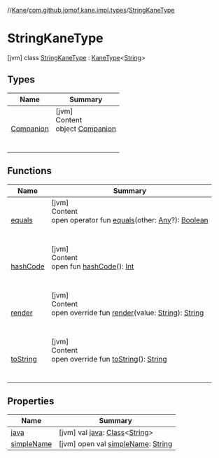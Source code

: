 //[Kane](../../index.md)/[com.github.jomof.kane.impl.types](../index.md)/[StringKaneType](index.md)



# StringKaneType  
 [jvm] class [StringKaneType](index.md) : [KaneType](../-kane-type/index.md)<[String](https://kotlinlang.org/api/latest/jvm/stdlib/kotlin/-string/index.html)>    


## Types  
  
|  Name|  Summary| 
|---|---|
| <a name="com.github.jomof.kane.impl.types/StringKaneType.Companion///PointingToDeclaration/"></a>[Companion](-companion/index.md)| <a name="com.github.jomof.kane.impl.types/StringKaneType.Companion///PointingToDeclaration/"></a>[jvm]  <br>Content  <br>object [Companion](-companion/index.md)  <br><br><br>


## Functions  
  
|  Name|  Summary| 
|---|---|
| <a name="kotlin/Any/equals/#kotlin.Any?/PointingToDeclaration/"></a>[equals](../-double-algebraic-type/index.md#%5Bkotlin%2FAny%2Fequals%2F%23kotlin.Any%3F%2FPointingToDeclaration%2F%5D%2FFunctions%2F-165822886)| <a name="kotlin/Any/equals/#kotlin.Any?/PointingToDeclaration/"></a>[jvm]  <br>Content  <br>open operator fun [equals](../-double-algebraic-type/index.md#%5Bkotlin%2FAny%2Fequals%2F%23kotlin.Any%3F%2FPointingToDeclaration%2F%5D%2FFunctions%2F-165822886)(other: [Any](https://kotlinlang.org/api/latest/jvm/stdlib/kotlin/-any/index.html)?): [Boolean](https://kotlinlang.org/api/latest/jvm/stdlib/kotlin/-boolean/index.html)  <br><br><br>
| <a name="kotlin/Any/hashCode/#/PointingToDeclaration/"></a>[hashCode](../-double-algebraic-type/index.md#%5Bkotlin%2FAny%2FhashCode%2F%23%2FPointingToDeclaration%2F%5D%2FFunctions%2F-165822886)| <a name="kotlin/Any/hashCode/#/PointingToDeclaration/"></a>[jvm]  <br>Content  <br>open fun [hashCode](../-double-algebraic-type/index.md#%5Bkotlin%2FAny%2FhashCode%2F%23%2FPointingToDeclaration%2F%5D%2FFunctions%2F-165822886)(): [Int](https://kotlinlang.org/api/latest/jvm/stdlib/kotlin/-int/index.html)  <br><br><br>
| <a name="com.github.jomof.kane.impl.types/StringKaneType/render/#kotlin.String/PointingToDeclaration/"></a>[render](render.md)| <a name="com.github.jomof.kane.impl.types/StringKaneType/render/#kotlin.String/PointingToDeclaration/"></a>[jvm]  <br>Content  <br>open override fun [render](render.md)(value: [String](https://kotlinlang.org/api/latest/jvm/stdlib/kotlin/-string/index.html)): [String](https://kotlinlang.org/api/latest/jvm/stdlib/kotlin/-string/index.html)  <br><br><br>
| <a name="com.github.jomof.kane.impl.types/KaneType/toString/#/PointingToDeclaration/"></a>[toString](../-kane-type/to-string.md)| <a name="com.github.jomof.kane.impl.types/KaneType/toString/#/PointingToDeclaration/"></a>[jvm]  <br>Content  <br>open override fun [toString](../-kane-type/to-string.md)(): [String](https://kotlinlang.org/api/latest/jvm/stdlib/kotlin/-string/index.html)  <br><br><br>


## Properties  
  
|  Name|  Summary| 
|---|---|
| <a name="com.github.jomof.kane.impl.types/StringKaneType/java/#/PointingToDeclaration/"></a>[java](index.md#%5Bcom.github.jomof.kane.impl.types%2FStringKaneType%2Fjava%2F%23%2FPointingToDeclaration%2F%5D%2FProperties%2F-165822886)| <a name="com.github.jomof.kane.impl.types/StringKaneType/java/#/PointingToDeclaration/"></a> [jvm] val [java](index.md#%5Bcom.github.jomof.kane.impl.types%2FStringKaneType%2Fjava%2F%23%2FPointingToDeclaration%2F%5D%2FProperties%2F-165822886): [Class](https://docs.oracle.com/javase/8/docs/api/java/lang/Class.html)<[String](https://kotlinlang.org/api/latest/jvm/stdlib/kotlin/-string/index.html)>   <br>
| <a name="com.github.jomof.kane.impl.types/StringKaneType/simpleName/#/PointingToDeclaration/"></a>[simpleName](index.md#%5Bcom.github.jomof.kane.impl.types%2FStringKaneType%2FsimpleName%2F%23%2FPointingToDeclaration%2F%5D%2FProperties%2F-165822886)| <a name="com.github.jomof.kane.impl.types/StringKaneType/simpleName/#/PointingToDeclaration/"></a> [jvm] open val [simpleName](index.md#%5Bcom.github.jomof.kane.impl.types%2FStringKaneType%2FsimpleName%2F%23%2FPointingToDeclaration%2F%5D%2FProperties%2F-165822886): [String](https://kotlinlang.org/api/latest/jvm/stdlib/kotlin/-string/index.html)   <br>

